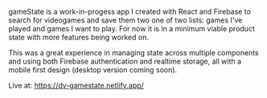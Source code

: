 gameState is a work-in-progess app I created with React and Firebase to search for videogames and save them two one of two lists: games I've played and games I want to play. For now it is in a minimum viable product state with more features being worked on. 

This was a great experience in managing state across multiple components and using both Firebase authentication and realtime storage, all with a mobile first design (desktop version coming soon).

Live at: https://dv-gamestate.netlify.app/ 
